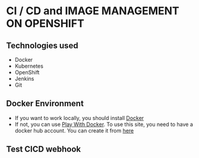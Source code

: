 # CI / CD and IMAGE MANAGEMENT ON OPENSHIFT


## Technologies used

- Docker
- Kubernetes
- OpenShift
- Jenkins
- Git


## Docker Environment

- If you want to work locally, you should install [Docker](https://docs.docker.com/install/)
- If not, you can use [Play With Docker](https://labs.play-with-docker.com/). To use this site, you need to have a docker hub account. You can create it from [here](https://hub.docker.com/signup)

 
## Test CICD webhook
